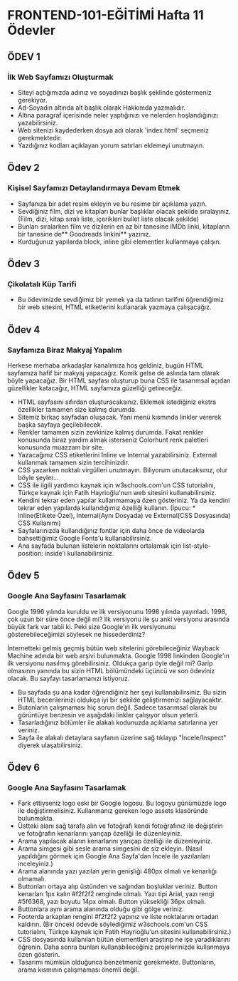 # FRONTEND-101-EĞİTİMİ Hafta 11 Ödevler

## ÖDEV 1
### İlk Web Sayfamızı Oluşturmak

* Siteyi açtığımızda adınız ve soyadınızı başlık şeklinde göstermeniz gerekiyor.
* Ad-Soyadın altında alt başlık olarak Hakkımda yazmalıdır.
* Altına paragraf içerisinde neler yaptığınızı ve nelerden hoşlandığınızı yazabilirsiniz.
* Web sitenizi kaydederken dosya adı olarak 'index.html' seçmeniz gerekmektedir.
* Yazdığınız kodları açıklayan yorum satırları eklemeyi unutmayın.

## Ödev 2
### Kişisel Sayfamızı Detaylandırmaya Devam Etmek

* Sayfanıza bir adet resim ekleyin ve bu resime bir açıklama yazın.
* Sevdiğiniz film, dizi ve kitapları bunlar başlıklar olacak şekilde sıralayınız. (Film, dizi, kitap sıralı liste, içerikleri bullet liste olacak şekilde)
* Bunları sıralarken film ve dizilerin en az bir tanesine IMDb linki, kitapların bir tanesine de** Goodreads linkini** yazınız.
* Kurduğunuz yapılarda block, inline gibi elementler kullanmaya çalışın.

## Ödev 3
### Çikolatalı Küp Tarifi
* Bu ödevimizde sevdiğimiz bir yemek ya da tatlının tarifini öğrendiğimiz bir web sitesini, HTML etiketlerini kullanarak yazmaya çalışacağız.

## Ödev 4
### Sayfamıza Biraz Makyaj Yapalım

Herkese merhaba arkadaşlar kanalımıza hoş geldiniz, bugün HTML sayfamıza hafif bir makyaj yapacağız. Komik gelse de aslında tam olarak böyle yapacağız. Bir HTML sayfası oluşturup buna CSS ile tasarımsal açıdan güzellikler katacağız, HTML sayfamıza güzelliği getireceğiz.

* HTML sayfasını sıfırdan oluşturacaksınız. Eklemek istediğiniz ekstra özellikler tamamen size kalmış durumda.
* Sitemiz birkaç sayfadan oluşacak. Yani menü kısmında linkler vererek başka sayfaya geçilebilecek.
* Renkler tamamen sizin zevkinize kalmış durumda. Fakat renkler konusunda biraz yardım almak isterseniz Colorhunt renk paletleri konusunda muazzam bir site.
* Yazacağınız CSS etiketlerini Inline ve Internal yazabilirsiniz. External kullanmak tamamen sizin tercihinizdir.
* CSS yazarken noktalı virgülleri unutmayın. Biliyorum unutacaksınız, olur böyle şeyler...
* CSS ile ilgili yardımcı kaynak için w3schools.com'un CSS tutorialını, Türkçe kaynak için Fatih Hayrioğlu'nun web sitesini kullanabilirsiniz.
* Kendini tekrar eden yapılar kullanmamaya özen gösteriniz. Ya da kendini tekrar eden yapılarda kullandığımız özelliği kullanın. (İpucu: * Inline(Etikete Özel), Internal(Aynı Dosyada) ve External(CSS Dosyasında) CSS Kullanımı)
* Sayfalarınızda kullandığınız fontlar için daha önce de videolarda bahsettiğimiz Google Fonts'u kullanabilirsiniz.
* Ana sayfada bulunan listelerin noktalarını ortalamak için list-style-position: inside'i kullanabilirsiniz.

## Ödev 5
### Google Ana Sayfasını Tasarlamak

Google 1996 yılında kuruldu ve ilk versiyonunu 1998 yılında yayınladı. 1998, çok uzun bir süre önce değil mi? İlk versiyonu ile şu anki versiyonu arasında büyük fark var tabii ki. Peki size Google'ın ilk versiyonunu gösterebileceğimizi söylesek ne hissederdiniz?

İnternetteki gelmiş geçmiş bütün web sitelerini görebileceğiniz Wayback Machine adında bir web arşivi bulunmakta. Google 1998 linkinden Google'ın ilk versiyonu nasılmış görebilirsiniz. Oldukça garip öyle değil mi? Garip olmasının yanında bu sizin HTML bölümündeki üçüncü ve son ödeviniz olacak. Bu sayfayı tasarlamanızı istiyoruz.

* Bu sayfada şu ana kadar öğrendiğiniz her şeyi kullanabilirsiniz. Bu sizin HTML becerilerinizi oldukça iyi bir şekilde geliştirmenizi sağlayacaktır.
* Butonların çalışmaması hiç sorun değil. Sadece tasarımsal olarak bu görüntüye benzesin ve aşağıdaki linkler çalışıyor olsun yeterli.
* Tasarladığınız bölümler ile alakalı kodunuzda açıklama satırlarına yer veriniz.
* Sayfa ile alakalı detaylara sayfanın üzerine sağ tıklayıp "İncele/Inspect" diyerek ulaşabilirsiniz.

## Ödev 6
### Google Ana Sayfasını Tasarlamak
* Fark ettiyseniz logo eski bir Google logosu. Bu logoyu günümüzde logo ile değiştirmelisiniz. Kullanmanız gereken logo assets klasöründe bulunmakta.
* Üstteki alanı sağ tarafa alın ve fotoğrafı kendi fotoğrafınız ile değiştirin ve fotoğrafın kenarlarını yarıçap özelliği ile düzenleyiniz.
* Arama yapılacak alanın kenarlarını yarıçap özelliği ile düzenleyiniz.
* Arama simgesi gibi sesle arama simgesini de siz ekleyin. (Nasıl yapıldığını görmek için Google Ana Sayfa'dan İncele ile yazılanları inceleyiniz.)
* Arama alanında yazı yazılan yerin genişliği 480px olmalı ve kenarlığı olmamalı.
* Buttonları ortaya alıp üstünden ve sağından boşluklar veriniz. Button kenarları 1px kalın #f2f2f2 renginde olmalı. Yazı tipi Arial, yazı rengi #5f6368, yazı boyutu 14px olmalı. Button yüksekliği 36px olmalı.
* Buttonlara aynı arama alanında olduğu gibi gölge veriniz.
* Footerda arkaplan rengini #f2f2f2 yapınız ve liste noktalarını ortadan kaldırın. (Bir önceki ödevde söylediğimiz w3schools.com'un CSS tutorialını, Türkçe kaynak için Fatih Hayrioğlu'un sitesini kullanabilirsiniz.)
* CSS dosyasında kullanılan bütün elementleri araştırıp ne işe yaradıklarını öğrenin. Daha sonra bunları kullanabileceğiniz projelerinizde kullanmaya özen gösterin.
* Tasarımı mümkün olduğunca benzetmeniz gerekmekte. Buttonların, arama kısmının çalışmaması önemli değil.